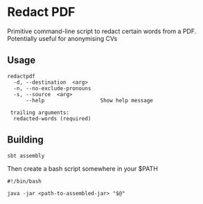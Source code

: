 Redact PDF
==========

Primitive command-line script to redact certain words from a PDF.  Potentially useful for anonymising CVs


Usage
-----

```
redactpdf
  -d, --destination  <arg>
  -n, --no-exclude-pronouns
  -s, --source  <arg>
      --help                  Show help message

 trailing arguments:
  redacted-words (required)
```

Building
--------

`sbt assembly`

Then create a bash script somewhere in your $PATH

```
#!/bin/bash

java -jar <path-to-assembled-jar> "$@"
```
